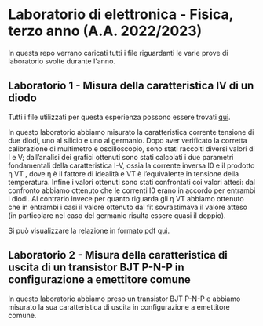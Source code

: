 # Laboratorio di elettronica - Fisica, terzo anno (A.A. 2022/2023)

In questa repo verrano caricati tutti i file riguardanti le varie prove di laboratorio svolte durante l'anno.

## Laboratorio 1 - Misura della caratteristica IV di un diodo
Tutti i file utilizzati per questa esperienza possono essere trovati [qui](Prima%20prova).

In questo laboratorio abbiamo misurato la caratteristica corrente tensione di due diodi, uno al silicio e uno al germanio. Dopo aver verificato la corretta calibrazione di multimetro e oscilloscopio, sono stati raccolti diversi valori di I e V; dall’analisi dei grafici ottenuti sono stati calcolati i due parametri fondamentali della caratteristica I-V, ossia la corrente inversa I0 e il prodotto η VT , dove η è il fattore di idealità e VT è l’equivalente in tensione della temperatura. Infine i valori ottenuti sono stati confrontati coi valori attesi: dal confronto abbiamo ottenuto che le correnti I0 erano in accordo per entrambi i diodi. Al contrario invece per quanto riguarda gli η VT abbiamo ottenuto che in entrambi i casi il valore ottenuto dal fit sovrastimava il valore atteso (in particolare nel caso del germanio risulta essere quasi il doppio).

Si può visualizzare la relazione in formato pdf [qui](Prima%20prova/Relazione%20-%20Prima%20prova.pdf).

## Laboratorio 2 - Misura della caratteristica di uscita di un transistor BJT P-N-P in configurazione a emettitore comune
In questo laboratorio abbiamo preso un transistor BJT P-N-P e abbiamo misurato la sua caratteristica di uscita in configurazione a emettitore comune.
